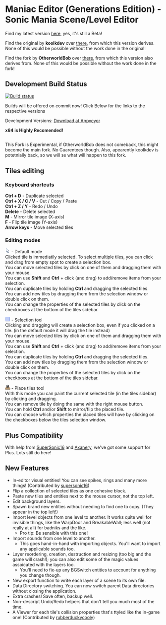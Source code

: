 # Maniac Editor (Generations Edition) - Sonic Mania Scene/Level Editor

Find my latest version [here](https://github.com/CarJem/ManiacEditor/releases/latest), yes, it's still a Beta!

Find the original by **koolkdev** over [there](https://github.com/koolkdev/ManiacEditor/releases/latest), from which this version derives. None of this would be possible without the work done in the original!

Find the fork by **OtherworldBob** over [there](https://github.com/OtherworldBob/ManiacEditor/releases/latest), from which this version also derives from. None of this would be possible without the work done in the fork!

## Development Build Status

[![Build status](https://ci.appveyor.com/api/projects/status/5afkvi67rhtv1m85?svg=true)](https://ci.appveyor.com/project/CarJem/maniaceditor-generationsedition)

Builds will be offered on commit now! Click Below for the links to the respective versions

Development Versions: [Download at Appveyor](https://ci.appveyor.com/project/CarJem/maniaceditor-generationsedition)

**x64 is Highly Recomended!**

##

This Fork is Experimental, if OtherworldBob does not comeback, this might become the main fork. No Guarentees though.
Also, apearently koolkdev is potetnially back, so we will se what will happen to this fork.

## Tiles editing

### Keyboard shortcuts 
**Ctrl + D** - Duplicate selected  
**Ctrl + X / C / V** - Cut / Copy / Paste  
**Ctrl + Z / Y** - Redo / Undo  
**Delete** - Delete selected  
**M** - Mirror tile image (X-axis)  
**F** - Flip tile image (Y-axis)  
**Arrow keys** - Move selected tiles

### Editing modes
![Pointer tool](https://github.com/koolkdev/m_e_images/blob/master/pointerButton.Image.png) - Default mode  
Clicked tile is immediatily selected. To select multiple tiles, you can click and drag from empty spot to create a selection box.  
You can move selected tiles by click on one of them and dragging them with your mouse.  
You can use **Shift** and **Ctrl** + click (and drag) to add/remove items from your selection.  
You can duplicate tiles by holding **Ctrl** and dragging the selected tiles.  
You can add new tiles by dragging them from the selection window or double click on them.  
You can change the properties of the selected tiles by click on the checkboxes at the bottom of the tiles sidebar.

![Selection tool](https://github.com/koolkdev/m_e_images/blob/master/selectTool.Image.png) - Selection tool  
Clicking and dragging will create a selection box, even if you clicked on a tile. (in the default mode it will drag the tile instead)  
You can move selected tiles by click on one of them and dragging them with your mouse.  
You can use **Shift** and **Ctrl** + click (and drag) to add/remove items from your selection.  
You can duplicate tiles by holding **Ctrl** and dragging the selected tiles.  
You can add new tiles by dragging them from the selection window or double click on them.  
You can change the properties of the selected tiles by click on the checkboxes at the bottom of the tiles sidebar.

![Place tiles tool](https://github.com/koolkdev/m_e_images/blob/master/placeTilesButton.Image.png) - Place tiles tool  
With this mode you can paint the current selected tile (in the tiles sidebar) by clicking and dragging.  
You can remove tile by doing the same with the right mouse button.  
You can hold **Ctrl** and/or **Shift** to mirror/flip the placed tile.  
You can choose which properties the placed tiles will have by clicking on the checkboxes below the tiles selection window.

## Plus Compatibility
With help from [SuperSonic16](https://github.com/thesupersonic16) and [Axanery](https://www.youtube.com/channel/UCIsXoOHibP8wpjcha3bSbMQ), we've got some support for Plus.
Lots still do here!

## New Features

* In-editor visual entities! You can see spikes, rings and many more things! (Contributed by [supersonic16](https://github.com/thesupersonic16))
* Flip a collection of selected tiles as one cohesive block.
* Paste new tiles and entities next to the mouse cursor, not the top left.
* Edit background layers.
* Spawn brand new entities without needing to find one to copy. (They appear in the top left!)
* Import level objects from one level to another. It works quite well for invisible things, like the WarpDoor and BreakableWall; less well (not really at all) for badniks and the like.
  * Pro tip: Be sensible with this one!
* Import sounds from one level to another.
  * This goes hand-in-hand with importing objects. You'll want to import any applicable sounds too.
* Layer reordering, creation, destruction and resizing (too big and the game will crash!); you can also edit some of the magic values assoicated with the layers too.
  * You'll need to fix-up any BGSwitch entities to account for anything you change though.
* New export function to write each layer of a scene to its own file.
* Data Directory switching. You can now switch parent Data directories without closing the application.
* Extra crashes! Save often, backup well.
* Non-descript Undo/Redo helpers that don't tell you much most of the time.
* A Viewer for each tile's collision properties that's ttyled like the in-game one! (Contributed by [rubberduckycooly](https://github.com/Rubberduckycooly))
